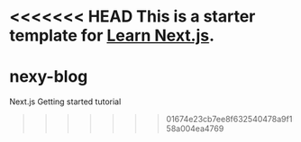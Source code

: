 <<<<<<< HEAD
This is a starter template for [Learn Next.js](https://nextjs.org/learn).
=======
# nexy-blog
Next.js Getting started tutorial
>>>>>>> 01674e23cb7ee8f632540478a9f158a004ea4769
